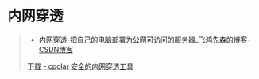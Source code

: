 # 内网穿透

> - [内网穿透-把自己的电脑部署为公网可访问的服务器\_飞鸿先森的博客-CSDN博客](https://blog.csdn.net/Feihongxiansen/article/details/94480480)
>
> [下载 - cpolar 安全的内网穿透工具](https://www.cpolar.com/download)
